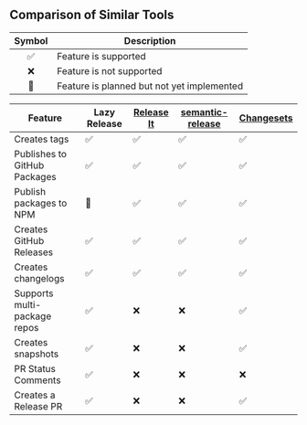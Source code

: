 ## Comparison of Similar Tools

| Symbol | Description                                |
| :----: | ------------------------------------------ |
|   ✅   | Feature is supported                       |
|   ❌   | Feature is not supported                   |
|   🚧   | Feature is planned but not yet implemented |

| Feature                      | Lazy Release | [Release It](https://github.com/release-it/release-it) | [semantic-release](https://github.com/semantic-release/semantic-release) | [Changesets](https://github.com/changesets/changesets) |
| ---------------------------- | ------------ | ------------------------------------------------------ | ------------------------------------------------------------------------ | ------------------------------------------------------ |
| Creates tags                 | ✅           | ✅                                                     | ✅                                                                       | ✅                                                     |
| Publishes to GitHub Packages | ✅           | ✅                                                     | ✅                                                                       | ✅                                                     |
| Publish packages to NPM      | 🚧           | ✅                                                     | ✅                                                                       | ✅                                                     |
| Creates GitHub Releases      | ✅           | ✅                                                     | ✅                                                                       | ✅                                                     |
| Creates changelogs           | ✅           | ✅                                                     | ✅                                                                       | ✅                                                     |
| Supports multi-package repos | ✅           | ❌                                                     | ❌                                                                       | ✅                                                     |
| Creates snapshots            | ✅           | ❌                                                     | ❌                                                                       | ✅                                                     |
| PR Status Comments           | ✅           | ❌                                                     | ❌                                                                       | ❌                                                     |
| Creates a Release PR         | ✅           | ❌                                                     | ❌                                                                       | ✅                                                     |
